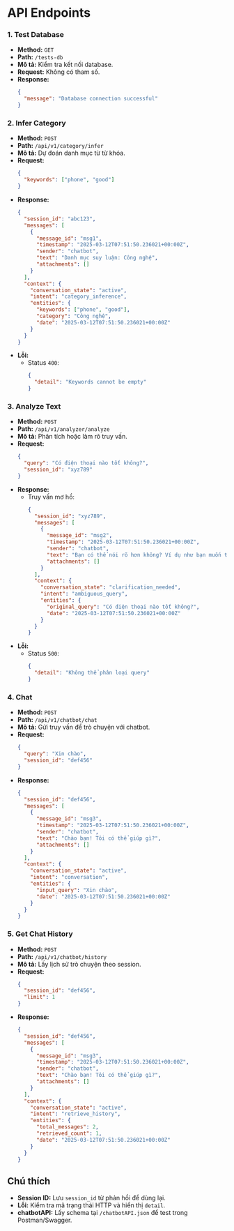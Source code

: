 
# API Endpoints

### 1. Test Database
- **Method:** `GET`
- **Path:** `/tests-db`
- **Mô tả:** Kiểm tra kết nối database.
- **Request:** Không có tham số.
- **Response:**
  ```json
  {
    "message": "Database connection successful"
  }
  ```

### 2. Infer Category
- **Method:** `POST`
- **Path:** `/api/v1/category/infer`
- **Mô tả:** Dự đoán danh mục từ từ khóa.
- **Request:**
  ```json
  {
    "keywords": ["phone", "good"]
  }
  ```
- **Response:**
  ```json
  {
    "session_id": "abc123",
    "messages": [
      {
        "message_id": "msg1",
        "timestamp": "2025-03-12T07:51:50.236021+00:00Z",
        "sender": "chatbot",
        "text": "Danh mục suy luận: Công nghệ",
        "attachments": []
      }
    ],
    "context": {
      "conversation_state": "active",
      "intent": "category_inference",
      "entities": {
        "keywords": ["phone", "good"],
        "category": "Công nghệ",
        "date": "2025-03-12T07:51:50.236021+00:00Z"
      }
    }
  }
  ```
- **Lỗi:** 
  - Status `400`:
    ```json
    {
      "detail": "Keywords cannot be empty"
    }
    ```

### 3. Analyze Text
- **Method:** `POST`
- **Path:** `/api/v1/analyzer/analyze`
- **Mô tả:** Phân tích hoặc làm rõ truy vấn.
- **Request:**
  ```json
  {
    "query": "Có điện thoại nào tốt không?",
    "session_id": "xyz789"
  }
  ```
- **Response:**
  - Truy vấn mơ hồ:
    ```json
    {
      "session_id": "xyz789",
      "messages": [
        {
          "message_id": "msg2",
          "timestamp": "2025-03-12T07:51:50.236021+00:00Z",
          "sender": "chatbot",
          "text": "Bạn có thể nói rõ hơn không? Ví dụ như bạn muốn tìm điện thoại tốt về mặt nào?",
          "attachments": []
        }
      ],
      "context": {
        "conversation_state": "clarification_needed",
        "intent": "ambiguous_query",
        "entities": {
          "original_query": "Có điện thoại nào tốt không?",
          "date": "2025-03-12T07:51:50.236021+00:00Z"
        }
      }
    }
    ```
- **Lỗi:** 
  - Status `500`:
    ```json
    {
      "detail": "Không thể phân loại query"
    }
    ```

### 4. Chat
- **Method:** `POST`
- **Path:** `/api/v1/chatbot/chat`
- **Mô tả:** Gửi truy vấn để trò chuyện với chatbot.
- **Request:**
  ```json
  {
    "query": "Xin chào",
    "session_id": "def456"
  }
  ```
- **Response:**
  ```json
  {
    "session_id": "def456",
    "messages": [
      {
        "message_id": "msg3",
        "timestamp": "2025-03-12T07:51:50.236021+00:00Z",
        "sender": "chatbot",
        "text": "Chào bạn! Tôi có thể giúp gì?",
        "attachments": []
      }
    ],
    "context": {
      "conversation_state": "active",
      "intent": "conversation",
      "entities": {
        "input_query": "Xin chào",
        "date": "2025-03-12T07:51:50.236021+00:00Z"
      }
    }
  }
  ```

### 5. Get Chat History
- **Method:** `POST`
- **Path:** `/api/v1/chatbot/history`
- **Mô tả:** Lấy lịch sử trò chuyện theo session.
- **Request:**
  ```json
  {
    "session_id": "def456",
    "limit": 1
  }
  ```
- **Response:**
  ```json
  {
    "session_id": "def456",
    "messages": [
      {
        "message_id": "msg3",
        "timestamp": "2025-03-12T07:51:50.236021+00:00Z",
        "sender": "chatbot",
        "text": "Chào bạn! Tôi có thể giúp gì?",
        "attachments": []
      }
    ],
    "context": {
      "conversation_state": "active",
      "intent": "retrieve_history",
      "entities": {
        "total_messages": 2,
        "retrieved_count": 1,
        "date": "2025-03-12T07:51:50.236021+00:00Z"
      }
    }
  }
  ```

## Chú thích
- **Session ID:** Lưu `session_id` từ phản hồi để dùng lại.
- **Lỗi:** Kiểm tra mã trạng thái HTTP và hiển thị `detail`.
- **chatbotAPI:** Lấy schema tại `/chatbotAPI.json` để test trong Postman/Swagger.
